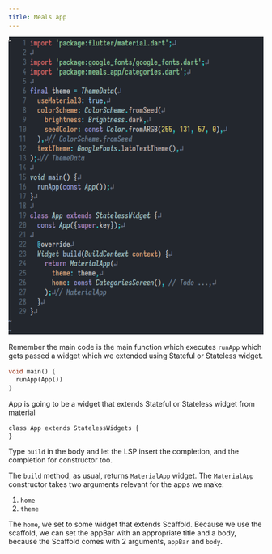 ```yaml
---
title: Meals app
---
```


![1707810432.png](img/1707810432.png)

Remember the main code is the main function which executes `runApp` which gets passed a widget
which we extended using Stateful or Stateless widget.

```dart
void main() {
  runApp(App())
}
```

App is going to be a widget that extends Stateful or Stateless widget from material

```
class App extends StatelessWidgets {
}
```

Type `build` in the body and let the LSP insert the completion, and the completion for
constructor too.

The `build` method, as usual, returns `MaterialApp` widget. The `MaterialApp` constructor takes
two arguments relevant for the apps we make:

1. `home`
2. `theme`

The `home`, we set to some widget that extends Scaffold. Because we use the scaffold, we can set the appBar with
an appropriate title and a body, because the Scaffold comes with 2 arguments, `appBar` and `body`.
